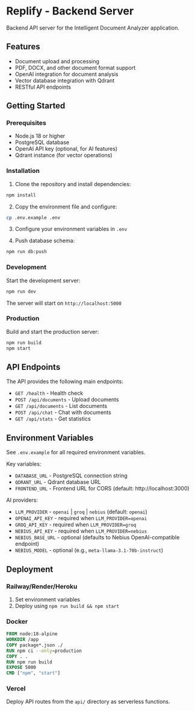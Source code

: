 # Replify - Backend Server

Backend API server for the Intelligent Document Analyzer application.

## Features

- Document upload and processing
- PDF, DOCX, and other document format support
- OpenAI integration for document analysis
- Vector database integration with Qdrant
- RESTful API endpoints

## Getting Started

### Prerequisites

- Node.js 18 or higher
- PostgreSQL database
- OpenAI API key (optional, for AI features)
- Qdrant instance (for vector operations)

### Installation

1. Clone the repository and install dependencies:
```bash
npm install
```

2. Copy the environment file and configure:
```bash
cp .env.example .env
```

3. Configure your environment variables in `.env`

4. Push database schema:
```bash
npm run db:push
```

### Development

Start the development server:
```bash
npm run dev
```

The server will start on `http://localhost:5000`

### Production

Build and start the production server:
```bash
npm run build
npm start
```

## API Endpoints

The API provides the following main endpoints:

- `GET /health` - Health check
- `POST /api/documents` - Upload documents
- `GET /api/documents` - List documents
- `POST /api/chat` - Chat with documents
- `GET /api/stats` - Get statistics

## Environment Variables

See `.env.example` for all required environment variables.

Key variables:
- `DATABASE_URL` - PostgreSQL connection string
- `QDRANT_URL` - Qdrant database URL
- `FRONTEND_URL` - Frontend URL for CORS (default: http://localhost:3000)

AI providers:
- `LLM_PROVIDER` - `openai` | `groq` | `nebius` (default: `openai`)
- `OPENAI_API_KEY` - required when `LLM_PROVIDER=openai`
- `GROQ_API_KEY` - required when `LLM_PROVIDER=groq`
- `NEBIUS_API_KEY` - required when `LLM_PROVIDER=nebius`
- `NEBIUS_BASE_URL` - optional (defaults to Nebius OpenAI-compatible endpoint)
- `NEBIUS_MODEL` - optional (e.g., `meta-llama-3.1-70b-instruct`)

## Deployment

### Railway/Render/Heroku

1. Set environment variables
2. Deploy using `npm run build && npm start`

### Docker

```dockerfile
FROM node:18-alpine
WORKDIR /app
COPY package*.json ./
RUN npm ci --only=production
COPY . .
RUN npm run build
EXPOSE 5000
CMD ["npm", "start"]
```

### Vercel

Deploy API routes from the `api/` directory as serverless functions. 
